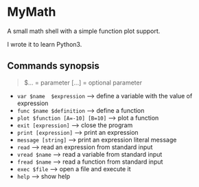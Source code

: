 # MyMath
A small math shell with a simple function plot support.

I wrote it to learn Python3.

## Commands synopsis

> $... = parameter
> [...] = optional parameter

+ `var $name  $expression`         --> define a variable with the value of expression
+ `func $name $definition`         --> define a function
+ `plot $function [A=-10] [B=10]`  --> plot a function
+ `exit [expression]`              --> close the program
+ `print [expression]`             --> print an expression
+ `message [string]`               --> print an expression literal message
+ `read`                           --> read an expression from standard input
+ `vread $name`                    --> read a variable from standard input
+ `fread $name`                    --> read a function from standard input
+ `exec $file`                     --> open a file and execute it
+ `help`                           --> show help
